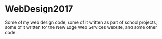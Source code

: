 # WebDesign2017
Some of my web design code, some of it written as part of school projects, some of it written for the New Edge Web Services website, and some other code.

